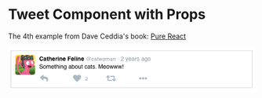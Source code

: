 # Tweet Component with Props

The 4th example from Dave Ceddia's book: [Pure React](https://daveceddia.com/pure-react/)

![tweet image](./public/tweet.png)
